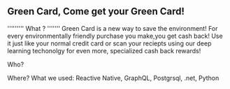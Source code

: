  ## Green Card, Come get your Green Card!
 
 '''''''''
 <a> What ? </a> 
 '''''''
Green Card is a new way to save the environment! For every environmentally friendly purchase you make,you get cash back! Use it just like your normal credit card or scan your reciepts using our deep learning techonolgy for even more, specialized cash back rewards!

 <a> Who? </a>


<a> Where? </a> 
What we used:
<a> Reactive Native, GraphQL, Postgrsql, .net, Python </a>
